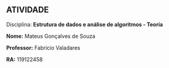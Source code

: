 ## ATIVIDADE

Disciplina: **Estrutura de dados e análise de algoritmos - Teoría**

**Nome:** Mateus Gonçalves de Souza

**Professor:** Fabrício Valadares

**RA:** 119122458

